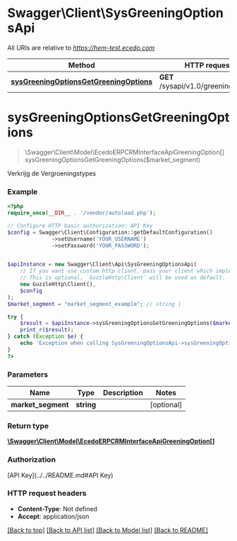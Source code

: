 # Swagger\Client\SysGreeningOptionsApi

All URIs are relative to *https://hem-test.ecedo.com*

Method | HTTP request | Description
------------- | ------------- | -------------
[**sysGreeningOptionsGetGreeningOptions**](SysGreeningOptionsApi.md#sysGreeningOptionsGetGreeningOptions) | **GET** /sysapi/v1.0/greeningoptions | Verkrijg de Vergroeningstypes


# **sysGreeningOptionsGetGreeningOptions**
> \Swagger\Client\Model\EcedoERPCRMInterfaceApiGreeningOption[] sysGreeningOptionsGetGreeningOptions($market_segment)

Verkrijg de Vergroeningstypes

### Example
```php
<?php
require_once(__DIR__ . '/vendor/autoload.php');

// Configure HTTP basic authorization: API Key
$config = Swagger\Client\Configuration::getDefaultConfiguration()
              ->setUsername('YOUR_USERNAME')
              ->setPassword('YOUR_PASSWORD');


$apiInstance = new Swagger\Client\Api\SysGreeningOptionsApi(
    // If you want use custom http client, pass your client which implements `GuzzleHttp\ClientInterface`.
    // This is optional, `GuzzleHttp\Client` will be used as default.
    new GuzzleHttp\Client(),
    $config
);
$market_segment = "market_segment_example"; // string | 

try {
    $result = $apiInstance->sysGreeningOptionsGetGreeningOptions($market_segment);
    print_r($result);
} catch (Exception $e) {
    echo 'Exception when calling SysGreeningOptionsApi->sysGreeningOptionsGetGreeningOptions: ', $e->getMessage(), PHP_EOL;
}
?>
```

### Parameters

Name | Type | Description  | Notes
------------- | ------------- | ------------- | -------------
 **market_segment** | **string**|  | [optional]

### Return type

[**\Swagger\Client\Model\EcedoERPCRMInterfaceApiGreeningOption[]**](../Model/EcedoERPCRMInterfaceApiGreeningOption.md)

### Authorization

[API Key](../../README.md#API Key)

### HTTP request headers

 - **Content-Type**: Not defined
 - **Accept**: application/json

[[Back to top]](#) [[Back to API list]](../../README.md#documentation-for-api-endpoints) [[Back to Model list]](../../README.md#documentation-for-models) [[Back to README]](../../README.md)

